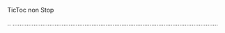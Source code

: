 TicToc non Stop

..
.....................................................................................................................